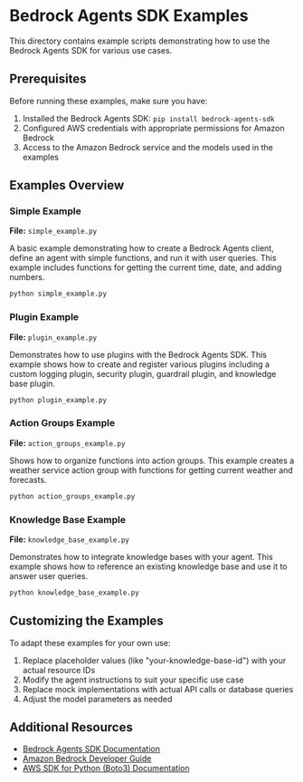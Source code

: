 # Bedrock Agents SDK Examples

This directory contains example scripts demonstrating how to use the Bedrock Agents SDK for various use cases.

## Prerequisites

Before running these examples, make sure you have:

1. Installed the Bedrock Agents SDK: `pip install bedrock-agents-sdk`
2. Configured AWS credentials with appropriate permissions for Amazon Bedrock
3. Access to the Amazon Bedrock service and the models used in the examples

## Examples Overview

### Simple Example

**File:** `simple_example.py`

A basic example demonstrating how to create a Bedrock Agents client, define an agent with simple functions, and run it with user queries. This example includes functions for getting the current time, date, and adding numbers.

```bash
python simple_example.py
```

### Plugin Example

**File:** `plugin_example.py`

Demonstrates how to use plugins with the Bedrock Agents SDK. This example shows how to create and register various plugins including a custom logging plugin, security plugin, guardrail plugin, and knowledge base plugin.

```bash
python plugin_example.py
```

### Action Groups Example

**File:** `action_groups_example.py`

Shows how to organize functions into action groups. This example creates a weather service action group with functions for getting current weather and forecasts.

```bash
python action_groups_example.py
```

### Knowledge Base Example

**File:** `knowledge_base_example.py`

Demonstrates how to integrate knowledge bases with your agent. This example shows how to reference an existing knowledge base and use it to answer user queries.

```bash
python knowledge_base_example.py
```

## Customizing the Examples

To adapt these examples for your own use:

1. Replace placeholder values (like "your-knowledge-base-id") with your actual resource IDs
2. Modify the agent instructions to suit your specific use case
3. Replace mock implementations with actual API calls or database queries
4. Adjust the model parameters as needed

## Additional Resources

- [Bedrock Agents SDK Documentation](https://docs.aws.amazon.com/bedrock/latest/userguide/agents.html)
- [Amazon Bedrock Developer Guide](https://docs.aws.amazon.com/bedrock/latest/userguide/what-is-bedrock.html)
- [AWS SDK for Python (Boto3) Documentation](https://boto3.amazonaws.com/v1/documentation/api/latest/index.html) 